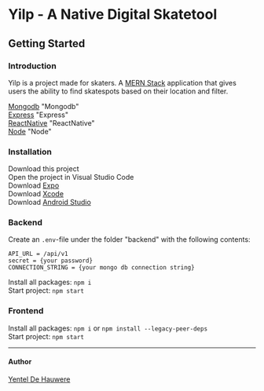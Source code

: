 # Yilp - A Native Digital Skatetool #
## Getting Started  ##

### Introduction ###
Yilp is a project made for skaters. A [MERN Stack](https://www.mongodb.com/mern-stack "MERN Stack") application that gives users the ability to find skatespots based on their location and filter.

[Mongodb](https://www.mongodb.com/docs/) "Mongodb" \
[Express](https://expressjs.com/) "Express" \
[ReactNative](https://reactnative.dev/) "ReactNative" \
[Node](https://nodejs.org/en/docs/) "Node" 

### Installation ###
Download this project\
Open the project in Visual Studio Code \
Download [Expo](https://expo.dev/ "Expo") \
Download [Xcode](https://developer.apple.com/xcode/resources/ "Xcode") \
Download [Android Studio](https://developer.android.com/studio "Android Studio")

### Backend ###
Create an `.env`-file under the folder "backend" with the following contents:
```
API_URL = /api/v1
secret = {your password} 
CONNECTION_STRING = {your mongo db connection string}
```

Install all packages: `npm i` \
Start project: `npm start`

### Frontend ###
Install all packages: `npm i` or `npm install --legacy-peer-deps` \
Start project: `npm start`



-----
#### Author ####
[Yentel De Hauwere](https://github.com/YentelDeHauwere "Yentel De Hauwere")
